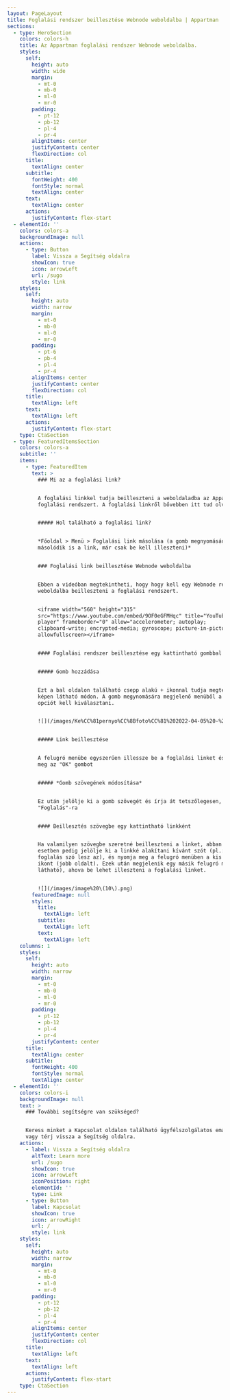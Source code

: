 ```yaml
---
layout: PageLayout
title: Foglalási rendszer beillesztése Webnode weboldalba | Appartman
sections:
  - type: HeroSection
    colors: colors-h
    title: Az Appartman foglalási rendszer Webnode weboldalba.
    styles:
      self:
        height: auto
        width: wide
        margin:
          - mt-0
          - mb-0
          - ml-0
          - mr-0
        padding:
          - pt-12
          - pb-12
          - pl-4
          - pr-4
        alignItems: center
        justifyContent: center
        flexDirection: col
      title:
        textAlign: center
      subtitle:
        fontWeight: 400
        fontStyle: normal
        textAlign: center
      text:
        textAlign: center
      actions:
        justifyContent: flex-start
  - elementId: ''
    colors: colors-a
    backgroundImage: null
    actions:
      - type: Button
        label: Vissza a Segítség oldalra
        showIcon: true
        icon: arrowLeft
        url: /sugo
        style: link
    styles:
      self:
        height: auto
        width: narrow
        margin:
          - mt-0
          - mb-0
          - ml-0
          - mr-0
        padding:
          - pt-6
          - pb-4
          - pl-4
          - pr-4
        alignItems: center
        justifyContent: center
        flexDirection: col
      title:
        textAlign: left
      text:
        textAlign: left
      actions:
        justifyContent: flex-start
    type: CtaSection
  - type: FeaturedItemsSection
    colors: colors-a
    subtitle: ''
    items:
      - type: FeaturedItem
        text: >
          ### Mi az a foglalási link?


          A foglalási linkkel tudja beilleszteni a weboldaladba az Appartman
          foglalási rendszert. A foglalási linkről bővebben itt tud olvasni.


          ##### Hol található a foglalási link?


          *Főoldal > Menü > Foglalási link másolása (a gomb megnyomására
          másolódik is a link, már csak be kell illeszteni)*


          ### Foglalási link beillesztése Webnode weboldalba


          Ebben a videóban megtekintheti, hogy hogy kell egy Webnode rendszerű
          weboldalba beilleszteni a foglalási rendszert.


          <iframe width="560" height="315"
          src="https://www.youtube.com/embed/9OF0eGFMHqc" title="YouTube video
          player" frameborder="0" allow="accelerometer; autoplay;
          clipboard-write; encrypted-media; gyroscope; picture-in-picture"
          allowfullscreen></iframe>


          #### Foglalási rendszer beillesztése egy kattintható gombbal


          ##### Gomb hozzádása


          Ezt a bal oldalon található csepp alakú + ikonnal tudja megtenni a
          képen látható módon. A gomb megynomására megjelenő menüből a Gomb
          opciót kell kiválasztani.


          ![](/images/Ke%CC%81pernyo%CC%8Bfoto%CC%81%202022-04-05%20-%2011.33.28.png)


          ##### Link beillesztése


          A felugró menübe egyszerűen illessze be a foglalási linket és nyomja
          meg az "OK" gombot


          ##### *Gomb szövegének módosítása*


          Ez után jelölje ki a gomb szövegét és írja át tetszőlegesen, például
          "Foglalás"-ra


          #### Beillesztés szövegbe egy kattintható linkként


          Ha valamilyen szövegbe szeretné beilleszteni a linket, abban az
          esetben pedig jelölje ki a linkké alakítani kívánt szót (pl.: itt a
          foglalás szó lesz az), és nyomja meg a felugró menüben a kis lánc
          ikont (jobb oldalt). Ezek után megjelenik egy másik felugró menü (alul
          látható), ahova be lehet illeszteni a foglalási linket.


          ![](/images/image%20\(10\).png)
        featuredImage: null
        styles:
          title:
            textAlign: left
          subtitle:
            textAlign: left
          text:
            textAlign: left
    columns: 1
    styles:
      self:
        height: auto
        width: narrow
        margin:
          - mt-0
          - mb-0
          - ml-0
          - mr-0
        padding:
          - pt-12
          - pb-12
          - pl-4
          - pr-4
        justifyContent: center
      title:
        textAlign: center
      subtitle:
        fontWeight: 400
        fontStyle: normal
        textAlign: center
  - elementId: ''
    colors: colors-i
    backgroundImage: null
    text: >
      ### További segítségre van szükséged?


      Keress minket a Kapcsolat oldalon található ügyfélszolgálatos email címen,
      vagy térj vissza a Segítség oldalra.
    actions:
      - label: Vissza a Segítség oldalra
        altText: Learn more
        url: /sugo
        showIcon: true
        icon: arrowLeft
        iconPosition: right
        elementId: ''
        type: Link
      - type: Button
        label: Kapcsolat
        showIcon: true
        icon: arrowRight
        url: /
        style: link
    styles:
      self:
        height: auto
        width: narrow
        margin:
          - mt-0
          - mb-0
          - ml-0
          - mr-0
        padding:
          - pt-12
          - pb-12
          - pl-4
          - pr-4
        alignItems: center
        justifyContent: center
        flexDirection: col
      title:
        textAlign: left
      text:
        textAlign: left
      actions:
        justifyContent: flex-start
    type: CtaSection
---
```

